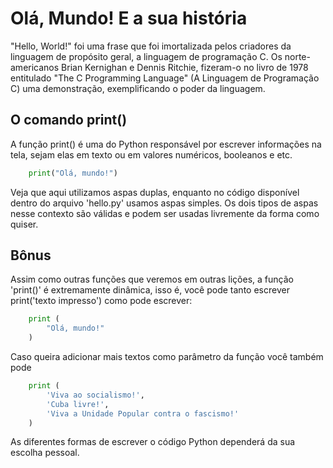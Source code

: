 # Olá, Mundo! E a sua história

"Hello, World!" foi uma frase que foi imortalizada pelos criadores da linguagem de propósito geral, a linguagem de programação C. Os norte-americanos Brian Kernighan e Dennis Ritchie, fizeram-o no livro de 1978 entitulado "The C Programming Language" (A Linguagem de Programação C) uma demonstração, exemplificando o poder da linguagem.

## O comando print()

A função print() é uma do Python responsável por escrever informações na tela, sejam elas em texto ou em valores numéricos, booleanos e etc.

```python
    print("Olá, mundo!")
```

Veja que aqui utilizamos aspas duplas, enquanto no código disponível dentro do arquivo 'hello.py' usamos aspas simples. Os dois tipos de aspas nesse contexto são válidas e podem ser usadas livremente da forma como quiser. 

## Bônus

Assim como outras funções que veremos em outras lições, a função 'print()' é extremamente dinâmica, isso é, você pode tanto escrever print('texto impresso') como pode escrever:

```python
    print (
        "Olá, mundo!"
    )
```
Caso queira adicionar mais textos como parâmetro da função você também pode
```python
    print (
        'Viva ao socialismo!',
        'Cuba livre!',
        'Viva a Unidade Popular contra o fascismo!'
    )
```
As diferentes formas de escrever o código Python dependerá da sua escolha pessoal.